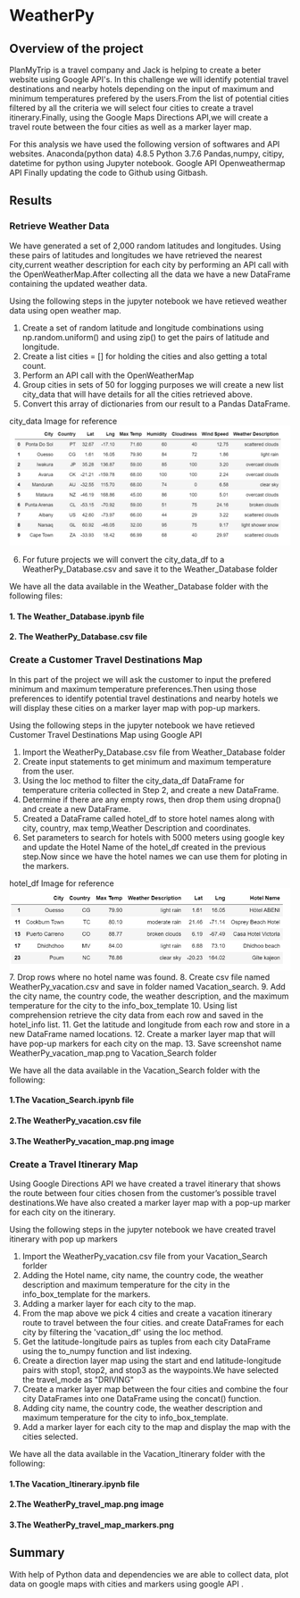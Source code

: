 # WeatherPy

## Overview of the project
PlanMyTrip  is a travel company and Jack is helping to create a beter website using Google API's. In this challenge we will identify potential travel destinations and nearby hotels depending on the input of maximum and minimum temperatures prefered by the users.From the list of potential cities filtered by all the criteria we will select four cities  to create a travel itinerary.Finally, using the Google Maps Directions API,we will create a travel route between the four cities as well as a marker layer map.

For this analysis we have used the following version of softwares and API websites.
Anaconda(python data) 4.8.5
Python 3.7.6 
Pandas,numpy, citipy, datetime for python using Jupyter notebook.
Google API
Openweathermap API
Finally updating the code to Github using Gitbash.

## Results
### Retrieve Weather Data

We have generated a set of 2,000 random latitudes and longitudes. Using these pairs of latitudes and longitudes we have retrieved the nearest city,current weather description for each city by performing an API call with the OpenWeatherMap.After collecting all the data we have a new DataFrame containing the updated weather data.

Using the following steps in the jupyter notebook we have retieved weather data using open weather map.
1. Create a set of random latitude and longitude combinations using np.random.uniform() and using zip() to get the pairs of latitude and longitude.
2. Create a list cities = [] for holding the cities and also getting a total count. 
3. Perform an API call with the OpenWeatherMap
4. Group cities in sets of 50 for logging purposes we will create a new list city_data that will have details for all the cities retrieved above. 
5. Convert this array of dictionaries from our result to a Pandas DataFrame.

city_data Image for reference
![](https://github.com/Akshaya-Kamble/WeatherPy/blob/main/Reference%20Images/city_data_df.png)	

6. For future projects we will convert the city_data_df to a WeatherPy_Database.csv and save it to the Weather_Database folder

 
We have all the data available in the Weather_Database folder with the following files:

#### 1. The Weather_Database.ipynb file
#### 2. The WeatherPy_Database.csv file

### Create a Customer Travel Destinations Map
In this part of the project we will ask the customer to input the prefered minimum and maximum temperature preferences.Then using those preferences to identify potential travel destinations and nearby hotels we will display these cities on a marker layer map with pop-up markers.

Using the following steps in the jupyter notebook we have retieved Customer Travel Destinations Map using Google API
1. Import the WeatherPy_Database.csv file from Weather_Database folder
2. Create input statements to get minimum and maximum temperature from the user.
3. Using the loc method to filter the city_data_df DataFrame for temperature criteria collected in Step 2, and create a new DataFrame.
4. Determine if there are any empty rows, then drop them using dropna() and create a new DataFrame.
5. Created a DataFrame called hotel_df to store hotel names along with city, country, max temp,Weather Description and coordinates.
6. Set parameters to search for hotels with 5000 meters using google key and update the Hotel Name of the hotel_df created in the previous step.Now since we    have the hotel names we can use them for ploting in the markers.

hotel_df Image for reference
![](https://github.com/Akshaya-Kamble/WeatherPy/blob/main/Reference%20Images/hotel_df.PNG) 
7. Drop rows where no hotel name was found.
8. Create csv file named WeatherPy_vacation.csv and save in folder named Vacation_search.
9. Add the city name, the country code, the weather description, and the maximum temperature for the city to the info_box_template 
10. Using list comprehension retrieve the city data from each row and saved in the hotel_info list.
11. Get the latitude and longitude from each row and store in a new DataFrame named locations.
12. Create a marker layer map that will have pop-up markers for each city on the map.
13. Save screenshot name WeatherPy_vacation_map.png to Vacation_Search folder

We have all the data available in the Vacation_Search folder with the following:

#### 1.The Vacation_Search.ipynb file
#### 2.The WeatherPy_vacation.csv file
#### 3.The WeatherPy_vacation_map.png image

### Create a Travel Itinerary Map
Using Google Directions API we have created a travel itinerary that shows the route between four cities chosen from the customer’s possible travel destinations.We have also created a marker layer map with a pop-up marker for each city on the itinerary.

Using the following steps in the jupyter notebook we have created travel itinerary with pop up markers
1. Import the WeatherPy_vacation.csv file from your Vacation_Search forlder
2. Adding the Hotel name, city name, the country code, the weather description and maximum temperature for the city in the info_box_template for the        markers.
3. Adding a marker layer for each city to the map.
4. From the map above we pick 4 cities and create a vacation itinerary route to travel between the four cities. and create DataFrames for each city by    filtering the 'vacation_df' using the loc method. 
5. Get the latitude-longitude pairs as tuples from each city DataFrame using the to_numpy function and list indexing.
6. Create a direction layer map using the start and end latitude-longitude pairs with stop1, stop2, and stop3 as the waypoints.We have selected the    travel_mode as "DRIVING"
7. Create a marker layer map between the four cities and combine the four city DataFrames into one DataFrame using the concat() function.
8. Adding city name, the country code, the weather description and maximum temperature for the city to info_box_template.
9. Add a marker layer for each city to the map and display the map with the cities selected.

We have all the data available in the Vacation_Itinerary folder with the following:

#### 1.The Vacation_Itinerary.ipynb file
#### 2.The WeatherPy_travel_map.png image
#### 3.The WeatherPy_travel_map_markers.png 

## Summary
With help of Python data and dependencies we are able to collect data, plot data on google maps with cities and markers using google API .


[1]:https://github.com/Akshaya-Kamble/WeatherPy/blob/main/Reference%20Images/city_data_df.png
[2]:https://github.com/Akshaya-Kamble/WeatherPy/blob/main/Reference%20Images/hotel_df.PNG
